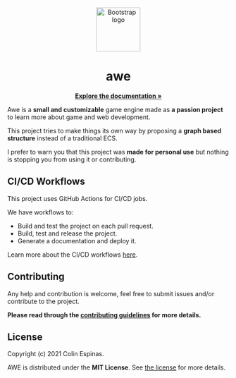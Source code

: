 <br>
<p align="center">
  <img src="https://imgur.com/7rrA61y.png" alt="Bootstrap logo" width="100" height="100">
</p>

<h1 align="center">awe</h1>

<p align="center">
  <a href="https://colinespinas.github.io/awe"><strong>Explore the documentation »</strong></a>
</p>

Awe is a **small and customizable** game engine made as **a passion project** to learn more about game and web development.

This project tries to make things its own way by proposing a **graph based structure** instead of a traditional ECS.

I prefer to warn you that this project was **made for personal use** but nothing is stopping you from using it or contributing.

## CI/CD Workflows

This project uses GitHub Actions for CI/CD jobs.

We have workflows to:
- Build and test the project on each pull request.
- Build, test and release the project.
- Generate a documentation and deploy it.

Learn more about the CI/CD workflows [here](./.github/WORKFLOWS.md).

## Contributing
Any help and contribution is welcome, feel free to submit issues and/or contribute to the project.

**Please read through the [contributing guidelines](./.github/CONTRIBUTING.md) for more details.**

## License

Copyright (c) 2021 Colin Espinas.

AWE is distributed under the **MIT License**. See [the license](./LICENSE) for more details.